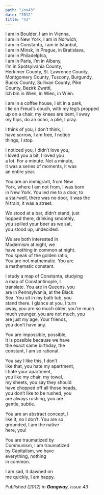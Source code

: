 ```yaml
---
path: "/no43"
date: "2012"
title: "43"
---
```


I am in Boulder, I am in Vienna,<!-- end -->  
I am in New York, I am in Norwich,   
I am in Constanta, I am in Istanbul,   
I am in Minsk, in Prague, in Bratislava,   
I am in Philadelphia,   
I am in Paris, I’m in Albany,  
I’m in Spotsylvania County,   
Herkimer County, St. Lawrence County,   
Montgomery County, Tuscony, Burgundy,   
Bucks County, Sullivan County, Pike   
County, Bezirk Zwettl,   
Ich bin in Wien, in Wien, in Wien.

I am in a coffee house, I sit in a park,   
I lie on Freud’s couch, with my leg’s propped  
up on a chair, my knees are bent, I sway  
my hips, do an ocho, a plié, I pray. 

I think of you, I don’t think, I  
have sorrow, I am free, I notice  
things, I stop. 

I noticed you, I didn’t love you,   
I loved you a bit, I loved you  
a lot. For a minute. Not a minute,   
it was a series of moments, it was  
an entire year. 

You are an immigrant, from New   
York, where I am not from, I was born  
in New York. You led me to a door, to  
a stairwell, there was no door, it was the   
N train, it was a street. 

We stood at a bar, didn’t stand, just  
hopped there, drinking smoothly,   
you spilled your beer as we sat,   
you stood up, undecided. 

We are both interested in   
Modernism at night, we   
have nothing in common at night.   
You speak of the golden ratio,   
You are not mathematic. You are   
a mathematic constant. 

I study a map of Constanta, studying  
a map of Constantinople, I   
translate. You are in Queens, you   
are in Pennsylvania, at the Black   
Sea. You sit in my bath tub, you   
stand there. I glance at you, I turn  
away, you are so much older, you’re much   
much younger, you are not much, you   
are just my age. Your friends,   
you don’t have any. 

You are impossible, possible,   
It is possible because we have   
the exact same birthday, the   
constant, I am so rational. 

You say I like this, I don’t  
like that, you hate my apartment,   
I hate your apartment,  
you like my chair, my towel,   
my sheets, you say they should   
have chopped off all those heads,   
you don’t like to be rushed, you  
are always rushing, you are  
gentle, subtle. 

You are an abstract concept, I   
like it, no I don’t. You are so   
grounded, I am the native   
here, you!

You are traumatized by   
Communism, I am traumatized  
by Capitalism, we have   
everything, nothing   
in common. 

I am sad, it dawned on   
me quickly, I am happy. 

_Published (2012) in **Gangway**, issue 43_